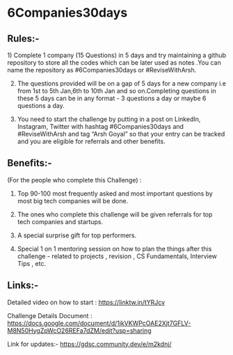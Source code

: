 # 6Companies30days

<h2> Rules:- </h2>
1) Complete 1 company (15 Questions) in 5 days and try maintaining a github repository to store all the codes which can be later used as notes .You can name the  repository as #6Companies30days or #ReviseWithArsh.

2) The questions provided will be on a gap of 5 days for a new company i.e from 1st to 5th Jan,6th to 10th Jan and so on.Completing questions in these 5 days can be in any format - 3 questions a day or maybe 6 questions a day.

3) You need to start the challenge by putting in a post on LinkedIn, Instagram, Twitter with hashtag #6Companies30days and #ReviseWithArsh and tag “Arsh Goyal” so that your entry can be tracked and you are eligible for referrals and other benefits.


<h2> Benefits:-  </h2>
(For the people who complete this Challenge) :

1) Top 90-100 most frequently asked and most important questions by most big tech companies will be done.

2) The ones who complete this challenge will be given referrals for top tech companies and startups.

3) A special surprise gift for top performers.

4) Special 1 on 1 mentoring session on how to plan the things after this challenge - related to projects , revision , CS Fundamentals, Interview Tips , etc.

<h2> Links:-  </h2>

Detailed video on how to start : https://linktw.in/tYRJcv

Challenge Details Document : https://docs.google.com/document/d/1jkVKWPcOAE2Xjt7GFLV-M8N50HygZpWcO26REFa7dZM/edit?usp=sharing

Link for updates:- https://gdsc.community.dev/e/m2kdnj/
